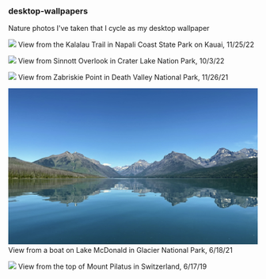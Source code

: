 ### desktop-wallpapers

Nature photos I've taken that I cycle as my desktop wallpaper

<p>
<img src="Desktop Wallpapers/Kalalau Trail.jpeg"/>
View from the Kalalau Trail in Napali Coast State Park on Kauai, 11/25/22
</p>

<p>
<img src="Desktop Wallpapers/Crater Lake I.jpeg"/>
View from Sinnott Overlook in Crater Lake Nation Park, 10/3/22
</p>

<p>
<img src="Desktop Wallpapers/Zabriskie Point I.jpeg">
View from Zabriskie Point in Death Valley National Park, 11/26/21
</p>

<p>
<img src="Desktop Wallpapers/Glacier II.jpeg">
View from a boat on Lake McDonald in Glacier National Park, 6/18/21
</p>

<p>
<img src="Desktop Wallpapers/Pilatus Kulm I.jpg">
View from the top of Mount Pilatus in Switzerland, 6/17/19
</p>

